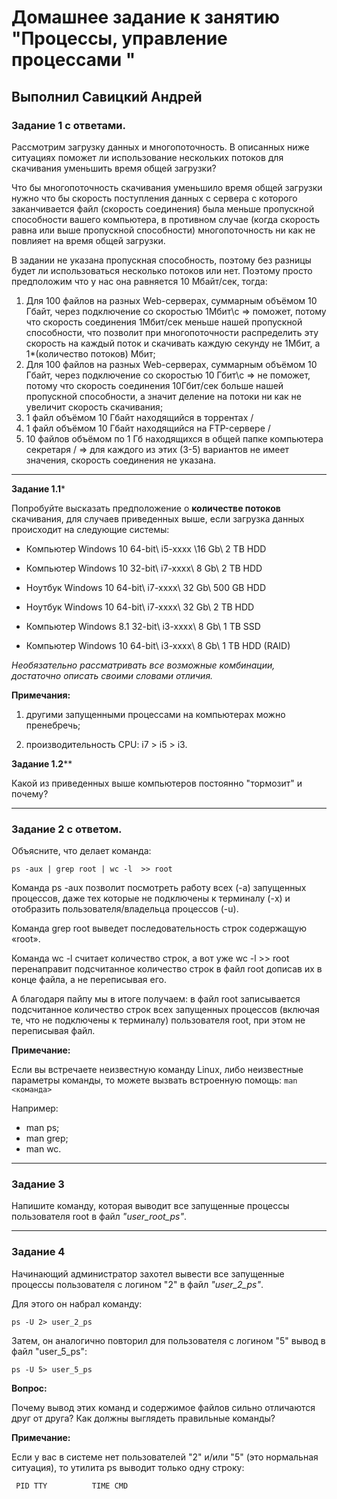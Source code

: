 # Домашнее задание к занятию "Процессы, управление процессами "

## Выполнил Савицкий Андрей

### Задание 1 с ответами.

Рассмотрим загрузку данных и многопоточность. В описанных ниже ситуациях поможет ли использование нескольких потоков для скачивания уменьшить время общей загрузки?

Что бы многопоточность скачивания уменьшило время общей загрузки нужно что бы скорость поступления данных с сервера с которого заканчивается файл (скорость соединения) была меньше пропускной способности вашего компьютера, в противном случае (когда скорость равна или выше пропускной способности) многопоточность ни как не повлияет на время общей загрузки.  

В задании не указана пропускная способность, поэтому без разницы будет ли использоваться несколько потоков или нет. Поэтому просто предположим что у нас она равняется 10 Мбайт/сек, тогда: 

1. Для 100 файлов на разных Web-серверах, суммарным объёмом 10 Гбайт, через подключение со скоростью 1Мбит\с => поможет, потому что скорость соединения 1Мбит/сек меньше нашей пропускной способности, что позволит при многопоточности распределить эту скорость на каждый поток и скачивать каждую секунду не 1Мбит, а 1*(количество потоков) Мбит;  
2. Для 100 файлов на разных Web-серверах, суммарным объёмом 10 Гбайт, через подключение со скоростью 10 Гбит\с => не поможет, потому что скорость соединения 10Гбит/сек больше нашей пропускной способности, а значит деление на потоки ни как не увеличит скорость скачивания;  
3. 1 файл объёмом 10 Гбайт находящийся в торрентах                          /
4. 1 файл объёмом 10 Гбайт находящийся на FTP-сервере                       /    
5. 10 файлов объёмом по 1 Гб находящихся в общей папке компьютера секретаря / => для каждого из этих (3-5) вариантов не имеет значения, скорость соединения не указана.



---

**Задание 1.1***

Попробуйте высказать предположение о **количестве потоков** скачивания, для случаев приведенных выше, если загрузка данных происходит на следующие системы:

- Компьютер Windows 10 64-bit\ i5-xxxx \16 Gb\ 2 TB HDD
- Компьютер Windows 10 32-bit\ i7-xxxx\ 8 Gb\ 2 TB HDD
- Ноутбук Windows 10 64-bit\ i7-xxxx\ 32 Gb\ 500 GB HDD
- Ноутбук Windows 10 64-bit\ i7-xxxx\ 32 Gb\ 2 TB HDD

- Компьютер Windows 8.1 32-bit\ i3-xxxx\ 8 Gb\ 1 TB SSD

- Компьютер Windows 10 64-bit\ i3-xxxx\ 8 Gb\ 1 TB HDD (RAID)

*Необязательно рассматривать все возможные комбинации, достаточно описать своими словами отличия.*

**Примечания:**

1) другими запущенными процессами на компьютерах можно пренебречь;

2) производительность CPU: i7 > i5 > i3.


**Задание 1.2****

Какой из приведенных выше компьютеров постоянно "тормозит" и почему?

---

### Задание 2 с ответом.

Объясните, что делает команда:

`ps -aux | grep root | wc -l  >> root`

Команда ps -aux позволит посмотреть работу всех (-a) запущенных процессов, даже тех которые не подключены к терминалу (-x) и отобразить пользователя/владельца процессов (-u).

Команда grep root выведет последовательность строк содержащую «root». 

Команда wc -l считает количество строк, а вот уже wc -l >> root перенаправит подсчитанное количество строк в файл root дописав их в конце файла, а не переписывая его. 

А благодаря пайпу мы в итоге получаем: в файл root записывается подсчитанное количество строк всех запущенных процессов (включая те, что не подключены к терминалу) пользователя root, при этом не переписывая файл. 

**Примечание:**

Если вы встречаете неизвестную команду Linux, либо неизвестные параметры команды, то можете вызвать встроенную помощь:
`man <команда>`

Например:

- man ps;
- man grep;
- man wc.

---

### Задание 3

Напишите команду, которая выводит все запущенные процессы пользователя root в файл *"user_root_ps"*.

---

### Задание 4

Начинающий администратор захотел вывести все запущенные процессы пользователя с логином "2" в файл *"user_2_ps"*.

Для этого он набрал команду:

`ps -U 2> user_2_ps`

Затем, он аналогично повторил для пользователя с логином "5" вывод в файл "user_5_ps":

`ps -U 5> user_5_ps`

**Вопрос:** 

Почему вывод этих команд и содержимое файлов сильно отличаются друг от друга?  Как должны выглядеть правильные команды?

**Примечание:**

Если у вас в системе нет пользователей "2" и/или "5" (это нормальная ситуация), то утилита ps выводит только одну строку:

`  PID TTY          TIME CMD      `
